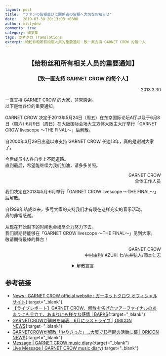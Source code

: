 ```yaml
---
layout: post
title:  "ファンの皆様並びに関係者の皆様へ大切なお知らせ"
date:   2019-03-30 20:13:03 +0800
author: mistydew
comments: true
category: 译文集
tags: ガネクロ Translations
excerpt: 給粉絲和所有相關人員的重要通知：致一直支持 GARNET CROW 的每个人
---
```

<h2 align="center">【给粉丝和所有相关人员的重要通知】</h2>
<h3 align="center">【致一直支持 GARNET CROW 的每个人】</h3>
<p align="right">2013.3.30</p>
<p>
  一直支持 GARNET CROW 的大家，非常感谢。<br>
  以下是给各位的重要通知。<br>
  <br>
  GARNET CROW 决定于2013年5月24日（周五）在东京国际论坛A厅以及于6月8日（周六）·6月9日（周日）在大阪国际会场大立方体大阪主大厅举行「GARNET CROW livescope 〜THE FINAL〜」后解散。<br>
  <br>
  自2000年3月29日出道以来支持 GARNET CROW 长达13年，真的是谢谢大家了。<br>
  <br>
  今后成员4人各自步上不同道路。<br>
  直到最后，希望能继续为我们加油，请多多关照。
</p>
<p align="right">
  GARNET CROW<br>
  全体工作人员
</p>
<p>
  我们决定在2013年5月·6月举行「GARNET CROW livescope 〜THE FINAL〜」后解散。<br>
  <br>
  自1999年结成以来，多亏大家的支持我们才有现在这样充实的音乐活动。<br>
  真的非常感谢。<br>
  <br>
  从现在开始剩下的时间也会竭尽全力努力下去。<br>
  我们很期待能够在「GARNET CROW livescope 〜THE FINAL〜」见到大家。<br>
  敬请期待最棒的舞台！
</p>
<p align="right">
  GARNET CROW<br>
  中村由利/ AZUKI 七/古井弘人/岡本仁志
</p>

<details>
<summary align="center">解散宣言</summary>
<p align="right">2013.3.30 (土)</p>
<blockquote>
  <p>
    皆さん、今日は本当にどうもありがとうございました！<br>
    ここで、私達から皆さんへ大切なお知らせがございます。<br>
    私達は、次の東京、そして大阪のライブを以って、解散します。<br>
    <br>
    GARNET CROWとして、全てのことを出し切りました。<br>
    13年という長きに渡り応援してくださって、本当に皆さんどうもありがとうございました！<br>
    <br>
    今は皆様への感謝と達成感でいっぱいです。<br>
    でもまだまだ、最後のライブまで全力で頑張りますので、ラストライブもぜひ皆さん私たちを応援しに来て下さい、よろしくお願いします！<br>
    <br>
    ラストライブは皆さんと一緒に楽しく盛り上げりたいと思いますので、皆さんぜひ遊びに来てくれますか！<br>
    盛り上げてくれますか！<br>
    一緒に楽しみましょう！<br>
    今日は本当にありがとうございました！
  </p>
</blockquote>
<p>
  各位，今天真的是非常感谢！<br>
  在这里，有我们给大家的重要通知。<br>
  我们，将于接下来的东京，然后是大阪的演唱会，解散。<br>
  <br>
  作为 GARNET CROW，已经拿出了所有。<br>
  13年之久的奔波应援，真的非常感谢大家！<br>
  <br>
  现在对大家的感谢和成就感满满的。<br>
  不过还是，直到最后的演唱会都要全力以赴，所以最后的演唱会也请大家一定要来支持我们，请多多关照！<br>
  <br>
  最后的演唱会想和大家一起快乐地嗨起来，各位一定要来玩啊！<br>
  能嗨起来吗！<br>
  一起期待吧！<br>
  今天真的是谢谢了！
</p>
<p align="right">
  中村由利 in<br>
  TOKYO DOME CITY HALL
</p>
</details>

## 参考链接

* [News : GARNET CROW official website : ガーネットクロウ オフィシャルサイト](http://www.garnetcrow.com/message/index.html){:target="_blank"}
* [【ライブレポート】GARNET CROW、解散を告げたツアーファイナルのあまりにも全力で、あまりにも様々な感情 \| BARKS](https://www.barks.jp/news/?id=1000089017){:target="_blank"}
* [GARNETCROWが解散を発表　6月にラストライブ \| ORICON NEWS](https://www.oricon.co.jp/news/2023154/full/){:target="_blank"}
* [GARNETCROWが解散「やりきった」…大阪で13年間の活動に幕 \| ORICON NEWS](https://www.oricon.co.jp/news/2025398/full/){:target="_blank"}
* [Message \| GARNET CROW music diary](https://crowsub.github.io/message/){:target="_blank"}
* [Live Message \| GARNET CROW music diary](https://crowsub.github.io/message/live.html){:target="_blank"}
